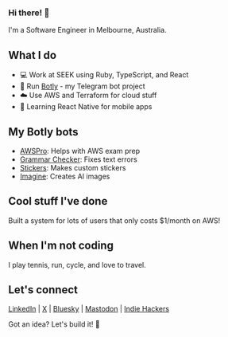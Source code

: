 ### Hi there! 👋

I'm a Software Engineer in Melbourne, Australia.

## What I do

- 💻 Work at SEEK using Ruby, TypeScript, and React
- 🚀 Run [Botly](https://botly.app) - my Telegram bot project
- ☁️ Use AWS and Terraform for cloud stuff
- 📱 Learning React Native for mobile apps

## My Botly bots

- [AWSPro](https://aws.botly.app): Helps with AWS exam prep
- [Grammar Checker](https://grammar.botly.app): Fixes text errors
- [Stickers](https://stickers.botly.app): Makes custom stickers
- [Imagine](https://imagine.botly.app): Creates AI images

## Cool stuff I've done

Built a system for lots of users that only costs $1/month on AWS!

## When I'm not coding

I play tennis, run, cycle, and love to travel.

## Let's connect

[LinkedIn](https://www.linkedin.com/in/dmitrysadovnikov/) | [X](https://x.com/sadovnikovx) | [Bluesky](https://bsky.app/profile/sadovnikov.bsky.social) | [Mastodon](https://mastodon.social/@sadovnikov) | [Indie Hackers](https://www.indiehackers.com/sadovnikov)

Got an idea? Let's build it! 🚀
